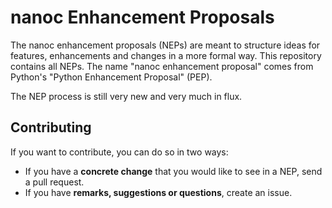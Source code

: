 nanoc Enhancement Proposals
===========================

The nanoc enhancement proposals (NEPs) are meant to structure ideas for features, enhancements and changes in a more formal way. This repository contains all NEPs. The name "nanoc enhancement proposal" comes from Python's "Python Enhancement Proposal" (PEP).

The NEP process is still very new and very much in flux.

Contributing
------------

If you want to contribute, you can do so in two ways:

* If you have a **concrete change** that you would like to see in a NEP, send a pull request. 
* If you have **remarks, suggestions or questions**, create an issue.
